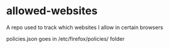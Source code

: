 # allowed-websites
A repo used to track which websites I allow in certain browsers

policies.json goes in /etc/firefox/policies/ folder

